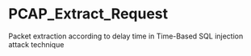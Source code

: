 # PCAP_Extract_Request
 Packet extraction according to delay time in Time-Based SQL injection attack technique
